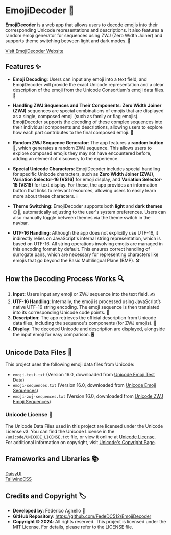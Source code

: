 # EmojiDecoder 🪻

**EmojiDecoder** is a web app that allows users to decode emojis into their corresponding Unicode representations and descriptions. It also features a random emoji generator for sequences using ZWJ (Zero Width Joiner) and supports theme switching between light and dark modes. 🎉

[Visit EmojiDecoder Website](https://fededc512.github.io/EmojiDecoder/)


## Features ✨

- **Emoji Decoding**: Users can input any emoji into a text field, and EmojiDecoder will provide the exact Unicode representation and a clear description of the emoji from the Unicode Consortium's emoji data files. 📜

- **Handling ZWJ Sequences and Their Components**: **Zero Width Joiner (ZWJ)** sequences are special combinations of emojis that are displayed as a single, composed emoji (such as family or flag emojis). EmojiDecoder supports the decoding of these complex sequences into their individual components and descriptions, allowing users to explore how each part contributes to the final composed emoji. 🥳

- **Random ZWJ Sequence Generator**: The app features a **random button** 🎲, which generates a random ZWJ sequence. This allows users to explore composed emojis they may not have encountered before, adding an element of discovery to the experience.

- **Special Unicode Characters**: EmojiDecoder includes special handling for specific Unicode characters, such as **Zero Width Joiner (ZWJ)**, **Variation Selector-16 (VS16)** for emoji display, and **Variation Selector-15 (VS15)** for text display. For these, the app provides an information button that links to relevant resources, allowing users to easily learn more about these characters. ℹ️

- **Theme Switching**: EmojiDecoder supports both **light** and **dark themes** 🌞🌙, automatically adjusting to the user's system preferences. Users can also manually toggle between themes via the theme switch in the navbar.

- **UTF-16 Handling**: Although the app does not explicitly use UTF-16, it indirectly relies on JavaScript's internal string representation, which is based on UTF-16. All string operations involving emojis are managed in this encoding format by default. This ensures correct handling of surrogate pairs, which are necessary for representing characters like emojis that go beyond the Basic Multilingual Plane (BMP). 🛠️

## How the Decoding Process Works 🔍

1. **Input**: Users input any emoji or ZWJ sequence into the text field. ✍️
2. **UTF-16 Handling**: Internally, the emoji is processed using JavaScript’s native UTF-16 string encoding. The emoji sequence is then translated into its corresponding Unicode code points. 🔢
3. **Description**: The app retrieves the official description from Unicode data files, including the sequence's components (for ZWJ emojis). 📖
4. **Display**: The decoded Unicode and description are displayed, alongside the input emoji for easy comparison. 🖥️

## Unicode Data Files 📁

This project uses the following emoji data files from Unicode:

- `emoji-test.txt` (Version 16.0, downloaded from [Unicode Emoji Test Data](https://unicode.org/Public/emoji/16.0/emoji-test.txt))
- `emoji-sequences.txt` (Version 16.0, downloaded from [Unicode Emoji Sequences](https://unicode.org/Public/emoji/16.0/emoji-sequences.txt))
- `emoji-zwj-sequences.txt` (Version 16.0, downloaded from [Unicode ZWJ Emoji Sequences](https://unicode.org/Public/emoji/16.0/emoji-zwj-sequences.txt))

### Unicode License 📜

The Unicode Data Files used in this project are licensed under the Unicode License v3. You can find the Unicode License in the `/unicode/UNICODE_LICENSE.txt` file, or view it online at [Unicode License](https://www.unicode.org/license.html).  
For additional information on copyright, visit [Unicode's Copyright Page](https://www.unicode.org/copyright.html).

## Frameworks and Libraries 📚

[DaisyUI](https://daisyui.com/)  
[TailwindCSS](https://tailwindcss.com/)

## Credits and Copyright 🏷️

- **Developed by**: Federico Agnello 🦎
- **GitHub Repository**: https://github.com/FedeDC512/EmojiDecoder
- **Copyright © 2024**: All rights reserved. This project is licensed under the MIT License. For details, please refer to the LICENSE file.
